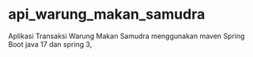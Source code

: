# api_warung_makan_samudra
Aplikasi Transaksi Warung Makan Samudra menggunakan maven Spring Boot java 17 dan spring 3,
